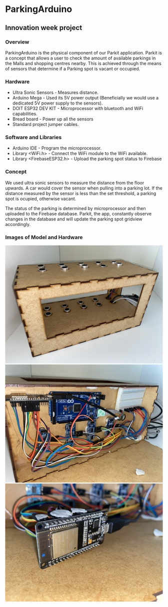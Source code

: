 # ParkingArduino
## Innovation week project

### Overview
ParkingArduino is the physical component of our Parkit application. 
Parkit is a concept that allows a user to check the amount of available 
parkings in the Malls and shopping centres nearby.
This is achieved through the means of sensors that determine if a Parking spot is vacant or occupied.

### Hardware
- Ultra Sonic Sensors - Measures distance.
- Arduino Mega - Used its 5V power output (Beneficially we would use a dedicated 5V power supply to the sensors).
- DOIT ESP32 DEV KIT - Microprocessor with bluetooth and WiFi capabilities.
- Bread board - Power up all the sensors
- Standard project jumper cables.

### Software and Libraries
- Arduino IDE - Program the microprocessor.
- Library <WiFi.h> - Connect the WiFi module to the WiFi available.
- Library <FirebaseESP32.h> - Upload the parking spot status to Firebase

### Concept
We used ultra sonic sensors to measure the distance from the floor upwards. A car would cover the sensor when pulling into a parking lot. If the distance measured by the sensor is less than the set threshold, a parking spot is ocupied, otherwise vacant. 

The status of the parking is determined by microprocessor and then uploaded to the Firebase database. Parkit, the app, constantly observe changes in the database and will update the parking spot gridview accordingly. 

### Images of Model and Hardware

![](image/2.jpg)
![](image/1.jpg)
![](image/3.jpg)
